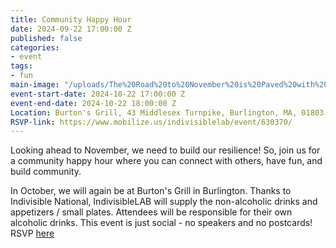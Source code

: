 ```yaml
---
title: Community Happy Hour
date: 2024-09-22 17:00:00 Z
published: false
categories:
- event
tags:
- fun
main-image: "/uploads/The%20Road%20to%20November%20is%20Paved%20with%20Community%20Happy%20hours!-a719d9.jpg"
event-start-date: 2024-10-22 17:00:00 Z
event-end-date: 2024-10-22 18:00:00 Z
Location: Burton's Grill, 43 Middlesex Turnpike, Burlington, MA, 01803
RSVP-link: https://www.mobilize.us/indivisiblelab/event/630370/
---
```


Looking ahead to November, we need to build our resilience! So, join us for a community happy hour where you can connect with others, have fun, and build community. 

In October, we will again be at Burton's Grill in Burlington. Thanks to Indivisible National, IndivisibleLAB will supply the non-alcoholic drinks and appetizers / small plates. Attendees will be responsible for their own alcoholic drinks. This event is just social - no speakers and no postcards! RSVP [here](https://www.mobilize.us/indivisiblelab/event/630370/)